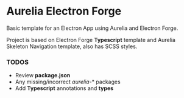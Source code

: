 # Aurelia Electron Forge

Basic template for an Electron App using Aurelia and Electron Forge.

Project is based on Electron Forge **Typescript** template and Aurelia Skeleton Navigation template, also has SCSS styles.

### TODOS
* Review **package.json**
* Any missing/incorrect *aurelia-** packages
* Add **Typescript** annotations and **types**
